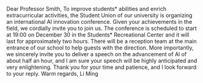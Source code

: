 Dear Professor Smith,
To improve students* abilities and enrich extracurricular activities, the Student Union of our university is organizing an international Al innovation conference. Given your achievements in the field, we cordially invite you to join us.
The conference is scheduled to start at 19:00 on December 30 in the Students* Recreational Center and it will last for approximately two hours. There will be a reception team at the main entrance of our school to help guests with the direction. More importantly, we sincerely invite you to deliver a speech on the advancement of Al of about half an hour, and I am sure your speech will be highly anticipated and very enlightening.
Thank you for your time and patience, and I look forward to your reply.
Warm regards,
Li Ming